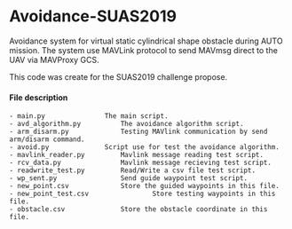 # Avoidance-SUAS2019
Avoidance system for virtual static cylindrical shape obstacle during AUTO mission.
The system use MAVLink protocol to send MAVmsg direct to the UAV via MAVProxy GCS.

This code was create for the SUAS2019 challenge propose.

#### File description
```
- main.py				The main script.
- avd_algorithm.py			The avoidance algorithm script.
- arm_disarm.py				Testing MAVlink communication by send arm/disarm command. 
- avoid.py				Script use for test the avoidance algorithm.
- mavlink_reader.py			Mavlink message reading test script.
- rcv_data.py				Mavlink message recieving test script.
- readwrite_test.py			Read/Write a csv file test script.      
- wp_sent.py				Send guide waypoint test script.
- new_point.csv				Store the guided waypoints in this file.
- new_point_test.csv		        Store testing waypoints in this file.
- obstacle.csv				Store the obstacle coordinate in this file.
```
